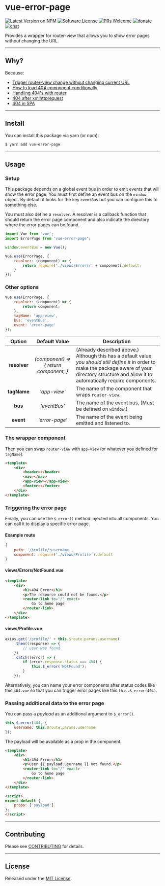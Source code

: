 # vue-error-page

[![Latest Version on NPM](https://img.shields.io/npm/v/vue-error-page.svg?style=flat-square)](https://www.npmjs.com/package/vue-error-page)
[![Software License](https://img.shields.io/badge/license-MIT-brightgreen.svg?style=flat-square)](https://oss.ninja/mit/raniesantos)
[![PRs Welcome](https://img.shields.io/badge/PRs-welcome-brightgreen.svg?style=flat-square)](http://makeapullrequest.com)
[![donate](https://img.shields.io/badge/$-donate-ff5f5f.svg?style=flat-square)](https://ko-fi.com/raniesantos)
[![chat](https://img.shields.io/badge/chat-discord-7289DA.svg?style=flat-square)](https://discord.gg/8e5sUU6)

Provides a wrapper for router-view that allows you to show error pages without changing the URL.

___
## Why?

Because:

- [Trigger router-view change without changing current URL](https://github.com/vuejs/vue-router/issues/977)
- [How to load 404 component conditionally](https://forum.vuejs.org/t/how-to-load-404-component-conditionally/7781)
- [Handling 404's with router](https://laracasts.com/discuss/channels/vue/handling-404s-with-router)
- [404 after xmlhttprequest](https://forum.vuejs.org/t/404-after-xmlhttprequest/5362)
- [404 in SPA](https://forum.vuejs.org/t/404-in-spa/9399)

___
## Install

You can install this package via yarn (or npm):

```bash
$ yarn add vue-error-page
```

___
## Usage

### Setup

This package depends on a global event bus in order to emit events that will show the error page. You must first define an event bus on the `window` object. By default it looks for the key `eventBus` but you can configure this to something else.

You must also define a `resolver`. A resolver is a callback function that should return the error page component and also indicate the directory where the error pages can be found.

```js
import Vue from 'vue';
import ErrorPage from 'vue-error-page';

window.eventBus = new Vue();

Vue.use(ErrorPage, {
    resolver: (component) => {
        return require('./views/Errors/' + component).default;
    }
});
```

### Other options

```js
Vue.use(ErrorPage, {
    resolver: (component) => {
        return component;
    },
    tagName: 'app-view',
    bus: 'eventBus',
    event: 'error-page'
});
```

Option       | Default Value  | Description
:----------: | :------------: | -----------
**resolver** | *(component) => { return component; }* | (Already described above.) Although this has a default value, *you should still define it* in order to make the package aware of your directory structure and allow it to automatically require components.
**tagName**  | *'app-view'*   | The name of the component that wraps `router-view`.
**bus**      | *'eventBus'*   | The name of the event bus. (Must be defined on `window`.)
**event**    | *'error-page'* | The name of the event being emitted and listened to.

### The wrapper component

Then you can swap `router-view` with `app-view` (or whatever you defined for `tagName`).

```html
<template>
    <div>
        <header></header>
        <nav></nav>
        <app-view></app-view>
        <footer></footer>
    </div>
</template>
```

### Triggering the error page

Finally, you can use the `$_error()` method injected into all components. You can call it to display a specific error page.

#### Example route

```js
{
    path: '/profile/:username',
    component: require('./views/Profile').default
}
```

#### views/Errors/NotFound.vue

```html
<template>
    <div>
        <h1>404 Error</h1>
        <p>The resource could not be found.</p>
        <router-link to="/" exact>
            Go to home page
        </router-link>
    </div>
</template>
```

#### views/Profile.vue

```js
axios.get('/profile/' + this.$route.params.username)
    .then((response) => {
        // user was found
    })
    .catch((error) => {
        if (error.response.status === 404) {
            this.$_error('NotFound');
        }
    });
```

Alternatively, you can name your error components after status codes like this `404.vue` so that you can trigger error pages like this `this.$_error(404)`.

### Passing additional data to the error page

You can pass a *payload* as an additional argument to `$_error()`.

```js
this.$_error(404, {
    username: this.$route.params.username
});
```

The payload will be available as a prop in the component.

```html
<template>
    <div>
        <h1>404 Error</h1>
        <p>User {{ payload.username }} not found.</p>
        <router-link to="/" exact>
            Go to home page
        </router-link>
    </div>
</template>

<script>
export default {
    props: ['payload']
};
</script>
```

___
## Contributing

Please see [CONTRIBUTING](CONTRIBUTING.md) for details.

___
## License

Released under the [MIT License](https://oss.ninja/mit/raniesantos).
